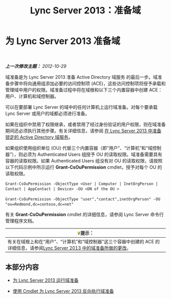 ﻿---
title: Lync Server 2013：准备域
TOCTitle: 准备域
ms:assetid: 8eea541c-5f9d-4afc-92a8-a31d6f742544
ms:mtpsurl: https://technet.microsoft.com/zh-cn/library/Gg398721(v=OCS.15)
ms:contentKeyID: 49313565
ms.date: 05/19/2016
mtps_version: v=OCS.15
ms.translationtype: HT
---

# 为 Lync Server 2013 准备域

 

_**上一次修改主题：** 2012-10-29_

域准备是为 Lync Server 2013 准备 Active Directory 域服务 的最后一步。域准备步骤中将向通用组添加必要的访问控制项 (ACE)，这些访问控制项将授予承载和管理域中用户的权限。域准备过程中将在域根和以下三个内置容器中创建 ACE：用户、计算机和域控制器。

可以在要部署 Lync Server 的域中的任何计算机上运行域准备。对每个要承载 Lync Server 或用户的域都必须进行准备。

如果在组织中禁用了权限继承，或者禁用了经过身份验证的用户权限，则在域准备期间还必须执行其他步骤。有关详细信息，请参阅 [在 Lync Server 2013 中准备锁定的 Active Directory 域服务](lync-server-2013-preparing-a-locked-down-active-directory-domain-services.md)。

如果组织使用组织单位 (OU) 代替三个内置容器（即“用户”、“计算机”和“域控制器”），则必须为 Authenticated Users 组授予 OU 的读取权限。域准备需要具有容器的读取权限。如果 Authenticated Users 组没有对 OU 的读取权限，请按照以下代码示例中所示运行 **Grant-CsOuPermission** cmdlet，授予对每个 OU 的读取权限。

    Grant-CsOuPermission -ObjectType <User | Computer | InetOrgPerson | Contact | AppContact | Device> -OU <DN of the OU > 

    Grant-CsOuPermission -ObjectType "user","contact",inetOrgPerson" -OU "ou=Redmond,dc=contoso,dc=net"

有关 **Grant-CsOuPermission** cmdlet 的详细信息，请参阅 Lync Server 命令行管理程序文档。

<table>
<thead>
<tr class="header">
<th><img src="images/Gg398094.tip(OCS.15).gif" title="tip" alt="tip" />提示：</th>
</tr>
</thead>
<tbody>
<tr class="odd">
<td>有关在域根上和在“用户”、“计算机”和“域控制器”这三个容器中创建的 ACE 的详细信息，请参阅<a href="lync-server-2013-changes-made-by-domain-preparation.md">Lync Server 2013 中的域准备所做的更改</a>。</td>
</tr>
</tbody>
</table>


## 本部分内容

  - [为 Lync Server 2013 运行域准备](lync-server-2013-running-domain-preparation.md)

  - [使用 Cmdlet 为 Lync Server 2013 反向执行域准备](lync-server-2013-using-cmdlets-to-reverse-domain-preparation.md)

